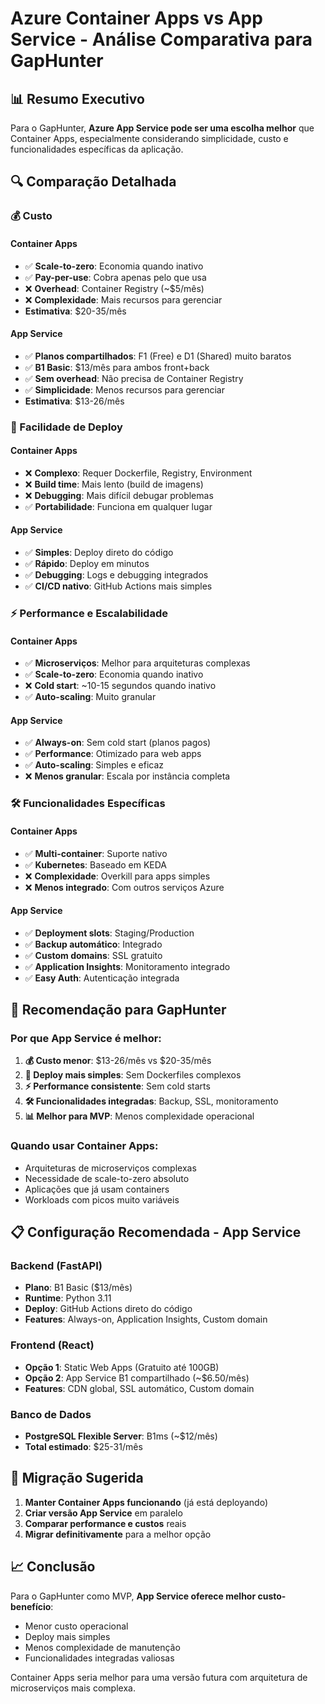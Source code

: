 # Azure Container Apps vs App Service - Análise Comparativa para GapHunter

## 📊 **Resumo Executivo**

Para o GapHunter, **Azure App Service pode ser uma escolha melhor** que Container Apps, especialmente considerando simplicidade, custo e funcionalidades específicas da aplicação.

## 🔍 **Comparação Detalhada**

### **💰 Custo**

#### **Container Apps**
- ✅ **Scale-to-zero**: Economia quando inativo
- ✅ **Pay-per-use**: Cobra apenas pelo que usa
- ❌ **Overhead**: Container Registry (~$5/mês)
- ❌ **Complexidade**: Mais recursos para gerenciar
- **Estimativa**: $20-35/mês

#### **App Service**
- ✅ **Planos compartilhados**: F1 (Free) e D1 (Shared) muito baratos
- ✅ **B1 Basic**: $13/mês para ambos front+back
- ✅ **Sem overhead**: Não precisa de Container Registry
- ✅ **Simplicidade**: Menos recursos para gerenciar
- **Estimativa**: $13-26/mês

### **🚀 Facilidade de Deploy**

#### **Container Apps**
- ❌ **Complexo**: Requer Dockerfile, Registry, Environment
- ❌ **Build time**: Mais lento (build de imagens)
- ❌ **Debugging**: Mais difícil debugar problemas
- ✅ **Portabilidade**: Funciona em qualquer lugar

#### **App Service**
- ✅ **Simples**: Deploy direto do código
- ✅ **Rápido**: Deploy em minutos
- ✅ **Debugging**: Logs e debugging integrados
- ✅ **CI/CD nativo**: GitHub Actions mais simples

### **⚡ Performance e Escalabilidade**

#### **Container Apps**
- ✅ **Microserviços**: Melhor para arquiteturas complexas
- ✅ **Scale-to-zero**: Economia quando inativo
- ❌ **Cold start**: ~10-15 segundos quando inativo
- ✅ **Auto-scaling**: Muito granular

#### **App Service**
- ✅ **Always-on**: Sem cold start (planos pagos)
- ✅ **Performance**: Otimizado para web apps
- ✅ **Auto-scaling**: Simples e eficaz
- ❌ **Menos granular**: Escala por instância completa

### **🛠️ Funcionalidades Específicas**

#### **Container Apps**
- ✅ **Multi-container**: Suporte nativo
- ✅ **Kubernetes**: Baseado em KEDA
- ❌ **Complexidade**: Overkill para apps simples
- ❌ **Menos integrado**: Com outros serviços Azure

#### **App Service**
- ✅ **Deployment slots**: Staging/Production
- ✅ **Backup automático**: Integrado
- ✅ **Custom domains**: SSL gratuito
- ✅ **Application Insights**: Monitoramento integrado
- ✅ **Easy Auth**: Autenticação integrada

## 🎯 **Recomendação para GapHunter**

### **Por que App Service é melhor:**

1. **💰 Custo menor**: $13-26/mês vs $20-35/mês
2. **🚀 Deploy mais simples**: Sem Dockerfiles complexos
3. **⚡ Performance consistente**: Sem cold starts
4. **🛠️ Funcionalidades integradas**: Backup, SSL, monitoramento
5. **📊 Melhor para MVP**: Menos complexidade operacional

### **Quando usar Container Apps:**
- Arquiteturas de microserviços complexas
- Necessidade de scale-to-zero absoluto
- Aplicações que já usam containers
- Workloads com picos muito variáveis

## 📋 **Configuração Recomendada - App Service**

### **Backend (FastAPI)**
- **Plano**: B1 Basic ($13/mês)
- **Runtime**: Python 3.11
- **Deploy**: GitHub Actions direto do código
- **Features**: Always-on, Application Insights, Custom domain

### **Frontend (React)**
- **Opção 1**: Static Web Apps (Gratuito até 100GB)
- **Opção 2**: App Service B1 compartilhado (~$6.50/mês)
- **Features**: CDN global, SSL automático, Custom domain

### **Banco de Dados**
- **PostgreSQL Flexible Server**: B1ms (~$12/mês)
- **Total estimado**: $25-31/mês

## 🔄 **Migração Sugerida**

1. **Manter Container Apps funcionando** (já está deployando)
2. **Criar versão App Service** em paralelo
3. **Comparar performance e custos** reais
4. **Migrar definitivamente** para a melhor opção

## 📈 **Conclusão**

Para o GapHunter como MVP, **App Service oferece melhor custo-benefício**:
- Menor custo operacional
- Deploy mais simples
- Menos complexidade de manutenção
- Funcionalidades integradas valiosas

Container Apps seria melhor para uma versão futura com arquitetura de microserviços mais complexa.


